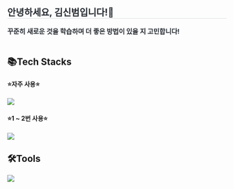 <h2 style="border-bottom: 1px solid #d8dee4; color: #282d33;"> 안녕하세요, 김신범입니다!👋</h2>
<div style="font-weight: 700; font-size: 15px; text-align: left; color: #282d33;"> 꾸준히 새로운 것을 학습하며 더 좋은 방법이 있을 지 고민합니다! </div> 
</div>
<br>

<h2>📚Tech Stacks </h2>
<h4>⭐자주 사용⭐</h4>
<img src="https://skillicons.dev/icons?i=java,spring,hibernate,py,mysql,git" />
<h4>⭐1 ~ 2번 사용⭐</h4>
<img src="https://skillicons.dev/icons?i=js,vue,redis,docker,fastapi,flask,jenkins,kafka" />
<br>

<h2>🛠️Tools</h2>
<img src="https://skillicons.dev/icons?i=idea,vscode,notion,postman" />
<br>
